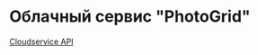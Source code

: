 # Облачный сервис "PhotoGrid"

[Cloudservice API](https://github.com/fliegerfaust/photogrid/tree/master/plugins/service/api)